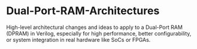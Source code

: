 # Dual-Port-RAM-Architectures
High-level architectural changes and ideas to apply to a Dual-Port RAM (DPRAM) in Verilog, especially for high performance, better configurability, or system integration in real hardware like SoCs or FPGAs.
